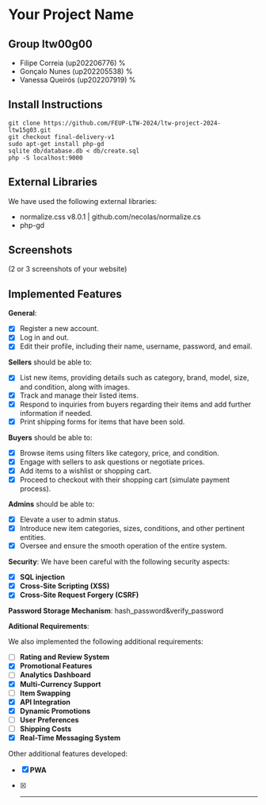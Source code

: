 
# Your Project Name

## Group ltw00g00

- Filipe Correia (up202206776) %
- Gonçalo Nunes (up202205538) %
- Vanessa Queirós (up202207919) %

## Install Instructions

    git clone https://github.com/FEUP-LTW-2024/ltw-project-2024-ltw15g03.git
    git checkout final-delivery-v1
    sudo apt-get install php-gd
    sqlite db/database.db < db/create.sql
    php -S localhost:9000

## External Libraries

We have used the following external libraries:

- normalize.css v8.0.1 | github.com/necolas/normalize.cs
- php-gd

## Screenshots

(2 or 3 screenshots of your website)

## Implemented Features

**General**:

- [x] Register a new account.
- [x] Log in and out.
- [x] Edit their profile, including their name, username, password, and email.

**Sellers**  should be able to:

- [x] List new items, providing details such as category, brand, model, size, and condition, along with images.
- [x] Track and manage their listed items.
- [x] Respond to inquiries from buyers regarding their items and add further information if needed.
- [x] Print shipping forms for items that have been sold.

**Buyers**  should be able to:

- [x] Browse items using filters like category, price, and condition.
- [x]  Engage with sellers to ask questions or negotiate prices.
- [x] Add items to a wishlist or shopping cart.
- [x] Proceed to checkout with their shopping cart (simulate payment process).

**Admins**  should be able to:

- [x] Elevate a user to admin status.
- [x] Introduce new item categories, sizes, conditions, and other pertinent entities.
- [x] Oversee and ensure the smooth operation of the entire system.

**Security**:
We have been careful with the following security aspects:

- [x] **SQL injection**
- [x] **Cross-Site Scripting (XSS)**
- [x] **Cross-Site Request Forgery (CSRF)**

**Password Storage Mechanism**: hash_password&verify_password

**Aditional Requirements**:

We also implemented the following additional requirements:

- [ ] **Rating and Review System**
- [x] **Promotional Features**
- [ ] **Analytics Dashboard**
- [x] **Multi-Currency Support**
- [ ] **Item Swapping**
- [x] **API Integration**
- [x] **Dynamic Promotions**
- [ ] **User Preferences**
- [ ] **Shipping Costs**
- [x] **Real-Time Messaging System**

Other additional features developed:

- [x] **PWA**
- [x] ****

